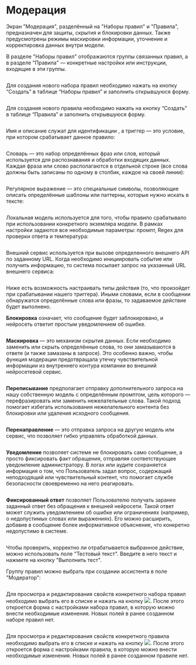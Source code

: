 # Модерация

Экран "Модерация", разделённый на "Наборы правил" и "Правила", предназначен для защиты, скрытия и блокировки данных. Также предусмотрены режимы маскировки информации, уточнение и корректировка данных внутри модели.&#x20;

В разделе "Наборы правил" отображаются группы связанных правил, а в разделе "Правила" — конкретные настройки или инструкции, входящие в эти группы.

<figure><img src="../../.gitbook/assets/изображение (6) (1).png" alt=""><figcaption></figcaption></figure>

Для создания нового набора правил необходимо нажать на кнопку “Создать” в таблице “Наборы правил” и заполнить открывшуюся форму.&#x20;

<figure><img src="../../.gitbook/assets/изображение (3) (1) (1) (1).png" alt=""><figcaption></figcaption></figure>

Для создания нового правила необходимо нажать на кнопку “Создать” в таблице “Правила” и заполнить открывшуюся форму.&#x20;

<figure><img src="../../.gitbook/assets/изображение (4) (1) (1) (1).png" alt=""><figcaption></figcaption></figure>

Имя и описание служат для идентификации , а триггер — это условие, при котором срабатывает данное правило:

<figure><img src="../../.gitbook/assets/изображение (307).png" alt=""><figcaption></figcaption></figure>

Словарь — это набор определённых фраз или слов, который используется для распознавания и обработки входящих данных. Каждая фраза или слово располагаются в отдельной строке (все слова должны быть записаны по одному в столбик, каждое на своей линии):

<figure><img src="../../.gitbook/assets/изображение (308).png" alt=""><figcaption></figcaption></figure>

Регулярное выражение — это специальные символы, позволяющие описать определённые шаблоны или паттерны, которые нужно искать в тексте:

<figure><img src="../../.gitbook/assets/изображение (309).png" alt=""><figcaption></figcaption></figure>

Локальная модель используется для того, чтобы правило срабатывало при использовании конкретного экземляра модели. В рамках настройки задаются все необходимые параметры: промпт, Regex для проверки ответа и температура:

<figure><img src="../../.gitbook/assets/изображение (310).png" alt=""><figcaption></figcaption></figure>

Внешний сервис используется при вызове определенного внешнего API по заданному URL. Когда необходимо инициировать событие или получить информацию, то система посылает запрос на указанный URL внешнего сервиса:

<figure><img src="../../.gitbook/assets/изображение (311).png" alt=""><figcaption></figcaption></figure>

Ниже есть возможность настраивать типы действия (то, что произойдет при срабатывании нашего триггера). Иными словами, если в сообщении обнаружатся определённые слова или фразы, то задаваемое действие будет выполнено.

**Блокировка** означает, что сообщение будет заблокировано, и нейросеть ответит простым уведомлением об ошибке.&#x20;

<figure><img src="../../.gitbook/assets/изображение (312).png" alt=""><figcaption></figcaption></figure>

**Маскировка** — это механизм скрытия данных. Если необходимо заменить или скрыть определённые слова, то они замазываются в ответе (и также замазаны в запросе). Это особенно важно, чтобы функция модерации предотвращала утечку чувствительной информации из внутреннего контура компании во внешний нейросетевой сервис.

<figure><img src="../../.gitbook/assets/изображение (313).png" alt=""><figcaption></figcaption></figure>

**Переписывание** предполагает отправку дополнительного запроса на нашу собственную модель с определённым промптом, цель которого — перефразировать или заменить нежелательные слова. Такой подход помогает избегать использования нежелательного контента без блокировки или удаления исходного сообщения.

<figure><img src="../../.gitbook/assets/изображение (314).png" alt=""><figcaption></figcaption></figure>

**Перенаправление** — это отправка запроса на другую модель или сервис, что позволяет гибко управлять обработкой данных.

<figure><img src="../../.gitbook/assets/изображение (315).png" alt=""><figcaption></figcaption></figure>

**Уведомление** позволяет системе не блокировать само сообщение, а просто фиксировать факт обращения, отправляя соответствующее уведомление администратору. В логах или аудите сохраняется информация о том, что Пользователь задал вопрос, содержащий неподходящий или чувствительный контент, что помогает службе безопасности своевременно на него реагировать.

<figure><img src="../../.gitbook/assets/изображение (316).png" alt=""><figcaption></figcaption></figure>

**Фиксированный ответ** позволяет Пользователю получать заранее заданный ответ без обращения к внешней нейросети. Такой ответ может служить уведомлением об ошибке или ограничениях (например, о недопустимых словах или выражениях). Его можно расширить, добавив в сообщение более информативное объяснение, что конкретно недопустимо в системе.

<figure><img src="../../.gitbook/assets/изображение (317).png" alt=""><figcaption></figcaption></figure>

Чтобы проверить, корректно ли отрабатывается выбранное действие, можно использовать поле "Тестовый текст". Введите в него текст и нажмите на кнопку "Выполнить тест".

Группу правил можно выбрать при создании ассистента в поле "Модератор":

<figure><img src="../../.gitbook/assets/изображение (318).png" alt=""><figcaption></figcaption></figure>

Для просмотра и редактирования свойств конкретного набора правил необходимо выбрать его в списке и нажать на кнопку ![](<../../.gitbook/assets/изображение (303).png>). После этого откроется форма с настройками набора правил, в которую можно внести необходимые изменения. Новых полей в ранее созданном наборе правил нет.

<figure><img src="../../.gitbook/assets/изображение (5) (1) (1) (1).png" alt=""><figcaption></figcaption></figure>

Для просмотра и редактирования свойств конкретного правила необходимо выбрать его в списке и нажать на кнопку ![](<../../.gitbook/assets/изображение (303).png>). После этого откроется форма с настройками правила, в которую можно внести необходимые изменения. Новых полей в ранее созданном правиле нет.

<figure><img src="../../.gitbook/assets/2025-08-06_22-55-48.png" alt=""><figcaption></figcaption></figure>

<figure><img src="../../.gitbook/assets/изображение (8).png" alt=""><figcaption></figcaption></figure>
